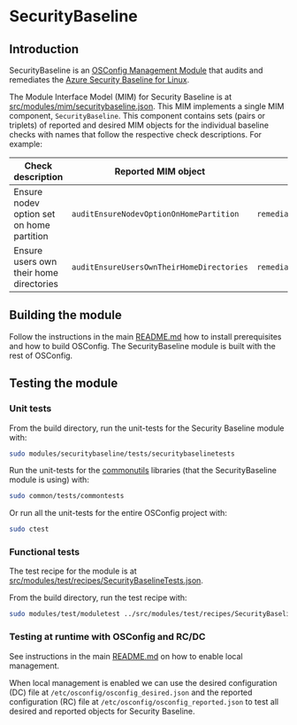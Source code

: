 # SecurityBaseline

## Introduction

SecurityBaseline is an [OSConfig Management Module](../../../docs/modules.md) that audits and remediates the [Azure Security Baseline for Linux](https://learn.microsoft.com/en-us/azure/governance/policy/samples/guest-configuration-baseline-linux).

The Module Interface Model (MIM) for Security Baseline is at [src/modules/mim/securitybaseline.json](../mim/securitybaseline.json). This MIM implements a single MIM component, `SecurityBaseline`. This component contains sets (pairs or triplets) of reported and desired MIM objects for the individual baseline checks with names that follow the respective check descriptions. For example:

 Check description | Reported MIM object  | Desired MIM object
-----|-----|-----
Ensure nodev option set on home partition | `auditEnsureNodevOptionOnHomePartition` | `remediateEnsureNodevOptionOnHomePartition`
Ensure users own their home directories | `auditEnsureUsersOwnTheirHomeDirectories` | `remediatesEnsureUsersOwnTheirHomeDirectories`

## Building the module

Follow the instructions in the main [README.md](../../../README.md) how to install prerequisites and how to build OSConfig. The SecurityBaseline module is built with the rest of OSConfig.

## Testing the module

### Unit tests

From the build directory, run the unit-tests for the Security Baseline module with:

```bash
sudo modules/securitybaseline/tests/securitybaselinetests
```

Run the unit-tests for the [commonutils](../../common/commonutils/) libraries (that the SecurityBaseline module is using) with:

```bash
sudo common/tests/commontests
```

Or run all the unit-tests for the entire OSConfig project with:

```bash
sudo ctest
```

### Functional tests

The test recipe for the module is at [src/modules/test/recipes/SecurityBaselineTests.json](../test/recipes/SecurityBaselineTests.json).

From the build directory, run the test recipe with:

```bash
sudo modules/test/moduletest ../src/modules/test/recipes/SecurityBaselineTests.json
```

### Testing at runtime with OSConfig and RC/DC

See instructions in the main [README.md](../../../README.md) on how to enable local management.

When local management is enabled we can use the desired configuration (DC) file at `/etc/osconfig/osconfig_desired.json` and the reported configuration (RC) file at `/etc/osconfig/osconfig_reported.json` to test all desired and reported objects for Security Baseline.